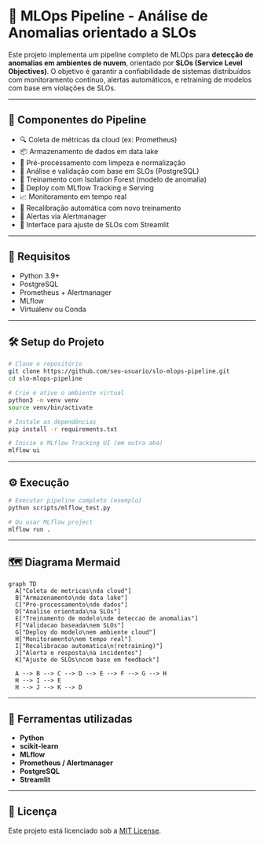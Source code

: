
# 🧠 MLOps Pipeline - Análise de Anomalias orientado a SLOs

Este projeto implementa um pipeline completo de MLOps para **detecção de anomalias em ambientes de nuvem**, orientado por **SLOs (Service Level Objectives)**. O objetivo é garantir a confiabilidade de sistemas distribuídos com monitoramento contínuo, alertas automáticos, e retraining de modelos com base em violações de SLOs.

---

## 📌 Componentes do Pipeline

- 🔍 Coleta de métricas da cloud (ex: Prometheus)
- 📦 Armazenamento de dados em data lake
- 🧼 Pré-processamento com limpeza e normalização
- 🎯 Análise e validação com base em SLOs (PostgreSQL)
- 🧠 Treinamento com Isolation Forest (modelo de anomalia)
- 🚀 Deploy com MLflow Tracking e Serving
- 📈 Monitoramento em tempo real
- 🔁 Recalibração automática com novo treinamento
- 🚨 Alertas via Alertmanager
- 👤 Interface para ajuste de SLOs com Streamlit

---

## 🧰 Requisitos

- Python 3.9+
- PostgreSQL
- Prometheus + Alertmanager
- MLflow
- Virtualenv ou Conda

---

## 🛠️ Setup do Projeto

```bash
# Clone o repositório
git clone https://github.com/seu-usuario/slo-mlops-pipeline.git
cd slo-mlops-pipeline

# Crie e ative o ambiente virtual
python3 -m venv venv
source venv/bin/activate

# Instale as dependências
pip install -r requirements.txt

# Inicie o MLflow Tracking UI (em outra aba)
mlflow ui
```

---

## ⚙️ Execução

```bash
# Executar pipeline completo (exemplo)
python scripts/mlflow_test.py

# Ou usar MLflow project
mlflow run .
```

---

## 🗺️ Diagrama Mermaid

```mermaid
graph TD
  A["Coleta de metricas\nda cloud"]
  B["Armazenamento\nde data lake"]
  C["Pre-processamento\nde dados"]
  D["Analise orientada\na SLOs"]
  E["Treinamento de modelo\nde deteccao de anomalias"]
  F["Validacao baseada\nem SLOs"]
  G["Deploy do modelo\nem ambiente cloud"]
  H["Monitoramento\nem tempo real"]
  I["Recalibracao automatica\n(retraining)"]
  J["Alerta e resposta\na incidentes"]
  K["Ajuste de SLOs\ncom base em feedback"]

  A --> B --> C --> D --> E --> F --> G --> H
  H --> I --> E
  H --> J --> K --> D

```

---

## 🧪 Ferramentas utilizadas

- **Python**
- **scikit-learn**
- **MLflow**
- **Prometheus / Alertmanager**
- **PostgreSQL**
- **Streamlit**

---

## 📜 Licença

Este projeto está licenciado sob a [MIT License](LICENSE).
